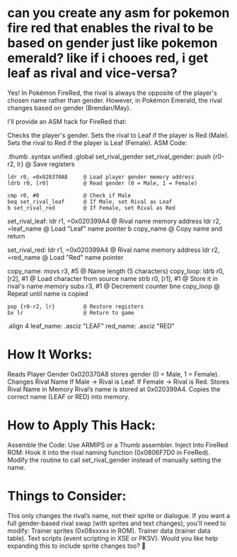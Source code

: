 # can you create any asm for pokemon fire red that enables the rival to be based on gender just like pokemon emerald? like if i chooes red, i get leaf as rival and vice-versa?

Yes! In Pokémon FireRed, the rival is always the opposite of the player's chosen name rather than gender. However, in Pokémon Emerald, the rival changes based on gender (Brendan/May).

I'll provide an ASM hack for FireRed that:

Checks the player's gender.
Sets the rival to Leaf if the player is Red (Male).
Sets the rival to Red if the player is Leaf (Female).
ASM Code:

.thumb
.syntax unified
.global set_rival_gender
set_rival_gender:
    push {r0-r2, lr}        @ Save registers

    ldr r0, =0x020370A8     @ Load player gender memory address
    ldrb r0, [r0]           @ Read gender (0 = Male, 1 = Female)

    cmp r0, #0              @ Check if Male
    beq set_rival_leaf      @ If Male, set Rival as Leaf
    b set_rival_red         @ If Female, set Rival as Red

set_rival_leaf:
    ldr r1, =0x020399A4     @ Rival name memory address
    ldr r2, =leaf_name      @ Load "Leaf" name pointer
    b copy_name             @ Copy name and return

set_rival_red:
    ldr r1, =0x020399A4     @ Rival name memory address
    ldr r2, =red_name       @ Load "Red" name pointer

copy_name:
    movs r3, #5             @ Name length (5 characters)
copy_loop:
    ldrb r0, [r2], #1       @ Load character from source name
    strb r0, [r1], #1       @ Store it in rival's name memory
    subs r3, #1             @ Decrement counter
    bne copy_loop           @ Repeat until name is copied

    pop {r0-r2, lr}         @ Restore registers
    bx lr                   @ Return to game

.align 4
leaf_name: .asciz "LEAF"
red_name:  .asciz "RED"


# How It Works:
Reads Player Gender
0x020370A8 stores gender (0 = Male, 1 = Female).
Changes Rival Name
If Male → Rival is Leaf.
If Female → Rival is Red.
Stores Rival Name in Memory
Rival’s name is stored at 0x020399A4.
Copies the correct name (LEAF or RED) into memory.
# How to Apply This Hack:
Assemble the Code:
Use ARMIPS or a Thumb assembler.
Inject Into FireRed ROM:
Hook it into the rival naming function (0x0806F7D0 in FireRed).
Modify the routine to call set_rival_gender instead of manually setting the name.
# Things to Consider:
This only changes the rival’s name, not their sprite or dialogue.
If you want a full gender-based rival swap (with sprites and text changes), you'll need to modify:
Trainer sprites (0x08xxxxx in ROM).
Trainer data (trainer data table).
Text scripts (event scripting in XSE or PKSV).
Would you like help expanding this to include sprite changes too? 🚀









